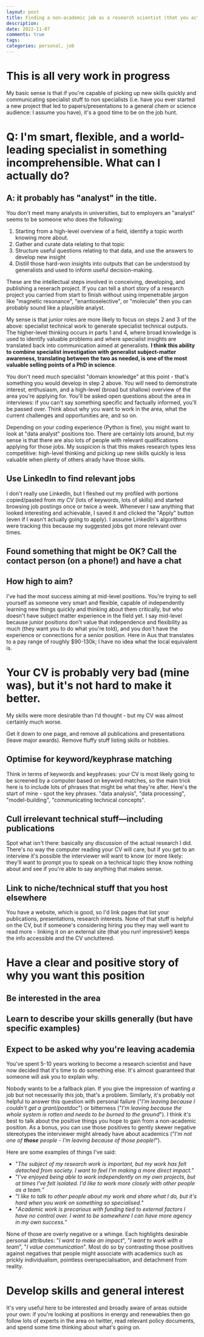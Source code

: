 ```yaml
---
layout: post
title: Finding a non-academic job as a research scientist (that you actually want)
description: 
date: 2022-11-07
comments: true
tags: 
categories: personal, job
---
```

# This is all very work in progress

My basic sense is that if you're capable of picking up new skills quickly and communicating specialist stuff to non specialists (i.e. have you ever started a new project that led to papers/presentations to a general chem or science audience: I assume you have), it's a good time to be on the job hunt. 

# Q: I'm smart, flexible, and a world-leading specialist in something incomprehensible. What can I actually do?

## A: it probably has "analyst" in the title.
You don't meet many analysts in universities, but to employers an "analyst" seems to be someone who does the following:

1. Starting from a high-level overview of a field, identify a topic worth knowing more about.
2. Gather and curate data relating to that topic
3. Structure useful questions relating to that data, and use the answers to develop new insight
4. Distill those hard-won insights into outputs that can be understood by generalists and used to inform useful decision-making. 

These are the intellectual steps involved in conceiving, developing, and publishing a reserach project. If you can tell a short story of a research project you carried from start to finish without using impenetrable jargon like "magnetic resonance", "enantioselective", or "molecule" then you can probably sound like a plausible analyst. 

My sense is that junior roles are more likely to focus on steps 2 and 3 of the above: specialist technical work to generate specialist technical outputs. The higher-level thinking occurs in parts 1 and 4, where broad knowledge is used to identify valuable problems and where specialist insights are translated back into communication aimed at generalists. **I think this ability to combine specialist investigation with generalist subject-matter awareness, translating between the two as needed, is one of the most valuable selling points of a PhD in science**.

You don't need much specialist "domain knowledge" at this point - that's something you would develop in step 2 above. You *will* need to demonstrate interest, enthusiasm, and a high-level (broad but shallow) overview of the area you're applying for. You'll be asked open questions about the area in interviews: if you can't say something specific and factually informed, you'll be passed over. Think about why you want to work in the area, what the current challenges and opportunities are, and so on.

Depending on your coding experience (Python is fine), you might want to look at "data analyst" positions too. There are certainly lots around, but my sense is that there are also lots of people with relevant qualifications applying for those jobs. My suspicion is that this makes research types less competitive: high-level thinking and picking up new skills quickly is less valuable when plenty of others alrady have those skills.

## Use LinkedIn to find relevant jobs
I don't really use LinkedIn, but I fleshed out my profiled with portions copied/pasted from my CV (lots of keywords, lots of skills) and started browsing job postings once or twice a week. Whenever I saw anything that looked interesting and achievable, I saved it and clicked the "Apply" button (even if I wasn't actually going to apply). I assume LinkedIn's algorithms were tracking this because my suggested jobs got more relevant over times.



## Found something that might be OK? Call the contact person (on a phone!) and have a chat


## How high to aim?

I've had the most success aiming at mid-level positions. You're trying to sell yourself as someone very smart and flexible, capable of independently learning new things quickly and thinking about them critically, but who doesn't have subject matter experience in the field yet. I say mid-level because junior positions don't value that independence and flexibility as much (they want you to do what you're told), and you don't have the experience or connections for a senior position. Here in Aus that translates to a pay range of roughly $90-130k; I have no idea what the local equivalent is.

# Your CV is probably very bad (mine was), but it's not hard to make it better.
My skills were more desirable than I'd thought - but my CV was almost certainly much worse.

Get it down to one page, and remove all publications and presentations (leave major awards). Remove fluffy stuff listing skills or hobbies.

## Optimise for keyword/keyphrase matching
Think in terms of keywords and keyphrases: your CV is most likely going to be screened by a computer based on keyword matches, so the main trick here is to include lots of phrases that might be what they're after. Here's the start of mine - spot the key phrases. "data analysis", "data processing", "model-building", "communicating technical concepts".

## Cull irrelevant technical stuff—including publications
Spot what isn't there: basically any discussion of the actual research I did. There's no way the computer reading your CV will care, but if you get to an interview it's possible the interviewer will want to know (or more likely: they'll want to prompt you to speak on a technical topic they know nothing about and see if you're able to say anything that makes sense.

## Link to niche/technical stuff that you host elsewhere
You have a website, which is good, so I'd link pages that list your publications, presentations, research interests. None of that stuff is helpful on the CV, but if someone's considering hiring you they may well want to read more - linking it on an external site (that you run! impressive!) keeps the info accessible and the CV uncluttered.

# Have a clear and positive story of why you want this position

## Be interested in the area

## Learn to describe your skills generally (but have specific examples)

## Expect to be asked why you're leaving academia
You've spent 5-10 years working to become a research scientist and have now decided that it's time to do something else. It's almost guaranteed that someone will ask you to explain why.
 
Nobody wants to be a fallback plan. If you give the impression of wanting *a* job but not necessarily *this* job, that's a problem. Similarly, it's probably not helpful to answer this question with personal failure ("*I'm leaving because I couldn't get a grant/postdoc*") or bitterness ("*I'm leaving because the whole system is rotten and needs to be burned to the ground*").
I think it's best to talk about the positive things you hope to gain from a non-academic position. As a bonus, you can use those positives to gently skewer negative stereotypes the interviewer might already have about academics ("*I'm not one of **those** people - I'm leaving because of those people!*"). 

Here are some examples of things I've said:
* "*The subject of my research work is important, but my work has felt detached from society. I want to feel I'm making a more direct impact.*"
* "*I've enjoyed being able to work independently on my own projects, but at times I've felt isolated. I'd like to work more closely with other people as a team.*"
* "*I like to talk to other people about my work and share what I do, but it's hard when you work on something so specialised.*"
* "*Academic work is precarious with funding tied to external factors I have no control over. I want to be somewhere I can have more agency in my own success.*"

None of those are overly negative or a whinge. Each highlights desirable personal attributes: "*I want to make an impact*", "*I want to work with a team*", "*I value communication*". Most do so by contrasting those positives against negatives that people might associate with academics such as prickly individualism, pointless overspecialisation, and detachment from reality.

# Develop skills and general interest 
It's very useful here to be interested and broadly aware of areas outside your own: if you're looking at positions in energy and renewables then go follow lots of experts in the area on twitter, read relevant policy documents, and spend some time thinking about what's going on. 